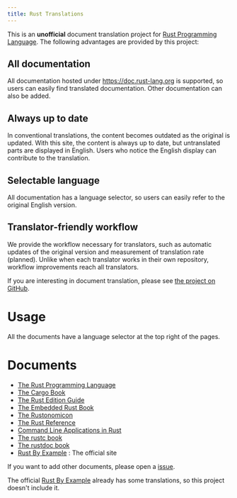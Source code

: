```yaml
---
title: Rust Translations
---
```


This is an **unofficial** document translation project for [Rust Programming Language](https://rust-lang.org).
The following advantages are provided by this project:

## All documentation
All documentation hosted under https://doc.rust-lang.org is supported, so users can easily find translated documentation. Other documentation can also be added.

## Always up to date
In conventional translations, the content becomes outdated as the original is updated. With this site, the content is always up to date, but untranslated parts are displayed in English. Users who notice the English display can contribute to the translation.

## Selectable language
All documentation has a language selector, so users can easily refer to the original English version.

## Translator-friendly workflow
We provide the workflow necessary for translators, such as automatic updates of the original version and measurement of translation rate (planned). Unlike when each translator works in their own repository, workflow improvements reach all translators.

If you are interesting in document translation, please see [the project on GitHub](https://github.com/rust-lang-translations/project).

# Usage

All the documents have a language selector at the top right of the pages.

# Documents

* [The Rust Programming Language](https://rust-lang-translations.org/book)
* [The Cargo Book](https://rust-lang-translations.org/cargo)
* [The Rust Edition Guide](https://rust-lang-translations.org/edition-guide)
* [The Embedded Rust Book](https://rust-lang-translations.org/embedded-book)
* [The Rustonomicon](https://rust-lang-translations.org/nomicon)
* [The Rust Reference](https://rust-lang-translations.org/reference)
* [Command Line Applications in Rust](https://rust-lang-translations.org/rust-cli)
* [The rustc book](https://rust-lang-translations.org/rustc)
* [The rustdoc book](https://rust-lang-translations.org/rustdoc)
* [Rust By Example](https://doc.rust-lang.org/rust-by-example) : The official site

If you want to add other documents, please open a [issue](https://github.com/rust-lang-translations/project/issues).

The official [Rust By Example](https://doc.rust-lang.org/rust-by-example) already has some translations, so this project doesn't include it.
